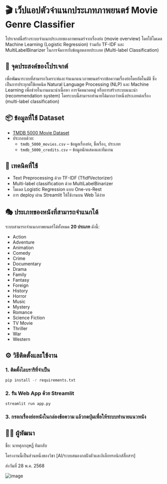 # 🎬 เว็ปแอปตัวจำแนกประเภทภาพยนตร์ Movie Genre Classifier 

โปรเจกต์นี้สร้างระบบจำแนกประเภทของภาพยนตร์จากเรื่องย่อ (movie overview) โดยใช้โมเดล Machine Learning (Logistic Regression) ร่วมกับ TF-IDF และ MultiLabelBinarizer ในการจัดการกับข้อมูลหลายประเภท (Multi-label Classification)

## 🎯 จุดประสงค์ของโปรเจกต์

เพื่อพัฒนาระบบที่สามารถวิเคราะห์และจำแนกแนวภาพยนตร์จากข้อความเรื่องย่อโดยอัตโนมัติ ซึ่งเป็นการประยุกต์ใช้เทคนิค Natural Language Processing (NLP) และ Machine Learning เพื่อช่วยในงานแนะนำเนื้อหา การจัดหมวดหมู่ หรือการสร้างระบบแนะนำ (recommendation system) โดยระบบนี้สามารถทำนายได้มากกว่าหนึ่งประเภทต่อเรื่อง (multi-label classification)



## 📦 ข้อมูลที่ใช้ Dataset
- [TMDB 5000 Movie Dataset](https://www.kaggle.com/datasets/tmdb/tmdb-movie-metadata)
- ประกอบด้วย:
  - `tmdb_5000_movies.csv` – ข้อมูลเรื่องย่อ, ชื่อเรื่อง, ประเภท
  - `tmdb_5000_credits.csv` – ข้อมูลนักแสดงและทีมงาน

## 🧠 เทคนิคที่ใช้
- Text Preprocessing ด้วย TF-IDF (TfidfVectorizer)
- Multi-label classification ด้วย MultiLabelBinarizer
- โมเดล Logistic Regression แบบ One-vs-Rest
- การ deploy ผ่าน Streamlit ให้ใช้งานบน Web ได้ง่าย

## 🎭 ประเภทของหนังที่สามารถจำแนกได้
ระบบสามารถจำแนกภาพยนตร์ได้ทั้งหมด **20 ประเภท** ดังนี้:

- Action  
- Adventure  
- Animation  
- Comedy  
- Crime  
- Documentary  
- Drama  
- Family  
- Fantasy  
- Foreign  
- History  
- Horror  
- Music  
- Mystery  
- Romance  
- Science Fiction  
- TV Movie  
- Thriller  
- War  
- Western

## ⚙️ วิธีติดตั้งและใช้งาน

### 1. ติดตั้งไลบรารีที่จำเป็น
```bash
pip install -r requirements.txt
```

### 2. รัน Web App ด้วย Streamlit
```bash
streamlit run app.py
```

### 3. กรอกเรื่องย่อหนังในกล่องข้อความ แล้วกดปุ่มเพื่อให้ระบบทำนายแนวหนัง

## 👨‍💻 ผู้พัฒนา

ชื่อ: นายศุภกฤษฏิ์ ทิมกลับ

โครงงานนี้เป็นส่วนหนึ่งของวิชา [AI/ระบบสมองกลฝังตัวและอิเล็กทรอนิกส์สื่อสาร]

ส่งวันที่ 28 พ.ค. 2568

![image](https://github.com/user-attachments/assets/39ebe4fe-8049-4d6c-b754-2b178b1ee83d)


